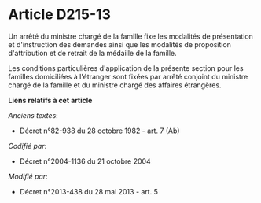 # Article D215-13

Un arrêté du ministre chargé de la famille fixe les modalités de présentation et d'instruction des demandes ainsi que les
modalités de proposition d'attribution et de retrait de la médaille de la famille. 

Les conditions particulières d'application de la présente section pour les familles domiciliées à l'étranger sont fixées par
arrêté conjoint du ministre chargé de la famille et du ministre chargé des affaires étrangères.

**Liens relatifs à cet article**

_Anciens textes_:

  - Décret n°82-938 du 28 octobre 1982 - art. 7 (Ab)

_Codifié par_:

  - Décret n°2004-1136 du 21 octobre 2004

_Modifié par_:

  - Décret n°2013-438 du 28 mai 2013 - art. 5
